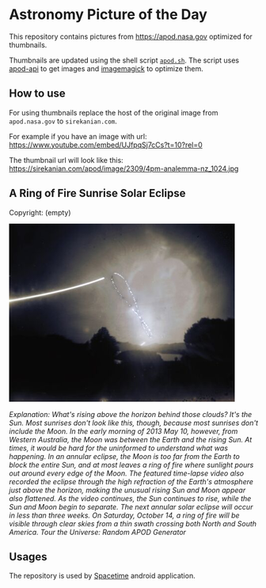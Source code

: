 # Astronomy Picture of the Day

This repository contains pictures from https://apod.nasa.gov optimized for thumbnails.

Thumbnails are updated using the shell script [`apod.sh`](apod.sh). The script
uses [apod-api](https://github.com/nasa/apod-api) to get images and [imagemagick](https://imagemagick.org) to
optimize them.

## How to use

For using thumbnails replace the host of the original image from `apod.nasa.gov` to `sirekanian.com`.

For example if you have an image with url:<br>
https://www.youtube.com/embed/UJfpqSj7cCs?t=10?rel=0

The thumbnail url will look like this:<br>
https://sirekanian.com/apod/image/2309/4pm-analemma-nz_1024.jpg

## A Ring of Fire Sunrise Solar Eclipse

Copyright: (empty)

[![the picture of the day][1]][2]

_Explanation: What's rising above the horizon behind those clouds? It's the Sun.  Most sunrises don't look like this, though, because most sunrises don't include the Moon. In the early morning of 2013 May 10, however, from Western Australia, the Moon was between the Earth and the rising Sun.  At times, it would be hard for the uninformed to understand what was happening.  In an annular eclipse, the Moon is too far from the Earth to block the entire Sun, and at most leaves a ring of fire where sunlight pours out around every edge of the Moon.  The featured time-lapse video also recorded the eclipse through the high refraction of the Earth's atmosphere just above the horizon, making the unusual rising Sun and Moon appear also flattened.  As the video continues, the Sun continues to rise, while the Sun and Moon begin to separate.  The next annular solar eclipse will occur in less than three weeks.  On Saturday, October 14, a ring of fire will be visible through clear skies from a thin swath crossing both North and South America.   Tour the Universe: Random APOD Generator_

## Usages

The repository is used by [Spacetime][3] android application.

[1]: image/2309/4pm-analemma-nz_1024.jpg

[2]: https://www.youtube.com/embed/UJfpqSj7cCs?t=10?rel=0

[3]: https://github.com/sirekanian/spacetime
